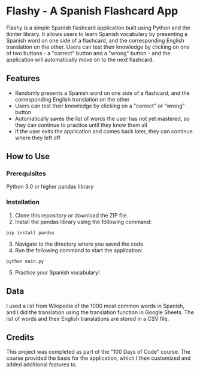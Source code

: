 # Flashy - A Spanish Flashcard App
Flashy is a simple Spanish flashcard application built using Python and the tkinter library. It allows users to learn Spanish vocabulary by presenting a Spanish word on one side of a flashcard, and the corresponding English translation on the other. Users can test their knowledge by clicking on one of two buttons - a "correct" button and a "wrong" button - and the application will automatically move on to the next flashcard.

## Features
* Randomly presents a Spanish word on one side of a flashcard, and the corresponding English translation on the other
* Users can test their knowledge by clicking on a "correct" or "wrong" button
* Automatically saves the list of words the user has not yet mastered, so they can continue to practice until they know them all
* If the user exits the application and comes back later, they can continue where they left off
## How to Use
### Prerequisites
Python 3.0 or higher
pandas library
### Installation
1. Clone this repository or download the ZIP file.
2. Install the pandas library using the following command:

``pip install pandas``

3. Navigate to the directory where you saved the code.
4. Run the following command to start the application:

``python main.py``

5. Practice your Spanish vocabulary!
## Data
I used a list from Wikipedia of the 1000 most common words in Spanish, and I did the translation using the translation function in Google Sheets. The list of words and their English translations are stored in a CSV file.

## Credits
This project was completed as part of the "100 Days of Code" course. The course provided the basis for the application, which I then customized and added additional features to.
